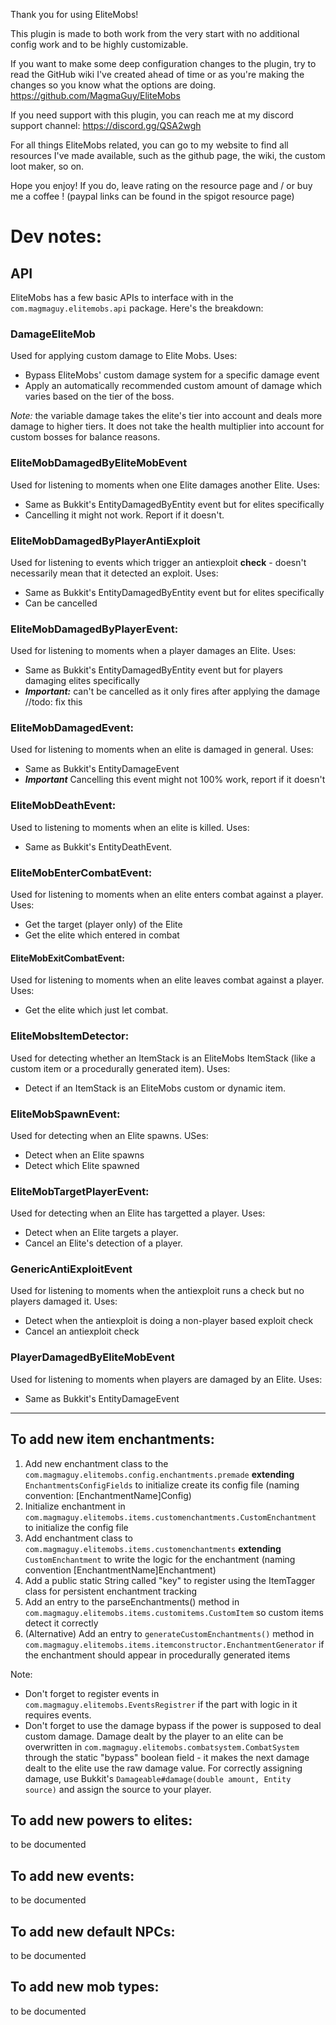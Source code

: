 Thank you for using EliteMobs!

This plugin is made to both work from the very start with no additional config work and to be highly customizable.

If you want to make some deep configuration changes to the plugin, try to read the GitHub wiki I've created ahead of time or as you're making the changes so you know what the options are doing. https://github.com/MagmaGuy/EliteMobs

If you need support with this plugin, you can reach me at my discord support channel: https://discord.gg/QSA2wgh

For all things EliteMobs related, you can go to my website to find all resources I've made available, such as the github page, the wiki, the custom loot maker, so on.

Hope you enjoy! If you do, leave rating on the resource page and / or buy me a coffee ! (paypal links can be found in the spigot resource page)


# Dev notes:

## API

EliteMobs has a few basic APIs to interface with in the `com.magmaguy.elitemobs.api` package. Here's the breakdown:

### DamageEliteMob

Used for applying custom damage to Elite Mobs. Uses:
- Bypass EliteMobs' custom damage system for a specific damage event
- Apply an automatically recommended custom amount of damage which varies based on the tier of the boss.

*Note:* the variable damage takes the elite's tier into account and deals more damage to higher tiers. It does not take the health multiplier into account for custom bosses for balance reasons.

### EliteMobDamagedByEliteMobEvent

Used for listening to moments when one Elite damages another Elite. Uses:
- Same as Bukkit's EntityDamagedByEntity event but for elites specifically
- Cancelling it might not work. Report if it doesn't.

### EliteMobDamagedByPlayerAntiExploit
Used for listening to events which trigger an antiexploit **check** - doesn't necessarily mean that it detected an exploit. Uses:
- Same as Bukkit's EntityDamagedByEntity event but for elites specifically
- Can be cancelled

### EliteMobDamagedByPlayerEvent:
Used for listening to moments when a player damages an Elite. Uses:

- Same as Bukkit's EntityDamagedByEntity event but for players damaging elites specifically
- ***Important:*** can't be cancelled as it only fires after applying the damage //todo: fix this

### EliteMobDamagedEvent:
Used for listening to moments when an elite is damaged in general. Uses:

- Same as Bukkit's EntityDamageEvent
- ***Important*** Cancelling this event might not 100% work, report if it doesn't

### EliteMobDeathEvent:
Used to listening to moments when an elite is killed. Uses:

- Same as Bukkit's EntityDeathEvent.

### EliteMobEnterCombatEvent:
Used for listening to moments when an elite enters combat against a player. Uses:

- Get the target (player only) of the Elite
- Get the elite which entered in combat

#### EliteMobExitCombatEvent:
Used for listening to moments when an elite leaves combat against a player. Uses:

- Get the elite which just let combat.

### EliteMobsItemDetector:
Used for detecting whether an ItemStack is an EliteMobs ItemStack (like a custom item or a procedurally generated item). Uses:

- Detect if an ItemStack is an EliteMobs custom or dynamic item.

### EliteMobSpawnEvent:
Used for detecting when an Elite spawns. USes:

- Detect when an Elite spawns
- Detect which Elite spawned

### EliteMobTargetPlayerEvent:
Used for detecting when an Elite has targetted a player. Uses:

- Detect when an Elite targets a player.
- Cancel an Elite's detection of a player.

### GenericAntiExploitEvent

Used for listening to moments when the antiexploit runs a check but no players damaged it. Uses:

- Detect when the antiexploit is doing a non-player based exploit check
- Cancel an antiexploit check

### PlayerDamagedByEliteMobEvent

Used for listening to moments when players are damaged by an Elite. Uses:

- Same as Bukkit's EntityDamageEvent

---


## To add new item enchantments:
1) Add new enchantment class to the `com.magmaguy.elitemobs.config.enchantments.premade` **extending** `EnchantmentsConfigFields` to initialize create its config file (naming convention: [EnchantmentName]Config)
2) Initialize enchantment in `com.magmaguy.elitemobs.items.customenchantments.CustomEnchantment` to initialize the config file
3) Add enchantment class to `com.magmaguy.elitemobs.items.customenchantments` **extending** `CustomEnchantment` to write the logic for the enchantment (naming convention [EnchantmentName]Enchantment)
4) Add a public static String called "key" to register using the ItemTagger class for persistent enchantment tracking
5) Add an entry to the parseEnchantments() method in `com.magmaguy.elitemobs.items.customitems.CustomItem` so custom items detect it correctly
6) (Alternative) Add an entry to `generateCustomEnchantments()` method in `com.magmaguy.elitemobs.items.itemconstructor.EnchantmentGenerator` if the enchantment should appear in procedurally generated items

Note:
- Don't forget to register events in `com.magmaguy.elitemobs.EventsRegistrer` if the part with logic in it requires events.
- Don't forget to use the damage bypass if the power is supposed to deal custom damage. Damage dealt by the player to an elite can be overwritten in `com.magmaguy.elitemobs.combatsystem.CombatSystem` through the static "bypass" boolean field - it makes the next damage dealt to the elite use the raw damage value. For correctly assigning damage, use Bukkit's `Damageable#damage(double amount, Entity source)` and assign the source to your player.

## To add new powers to elites:

to be documented

## To add new events:

to be documented

## To add new default NPCs:

to be documented

## To add new mob types:

to be documented
